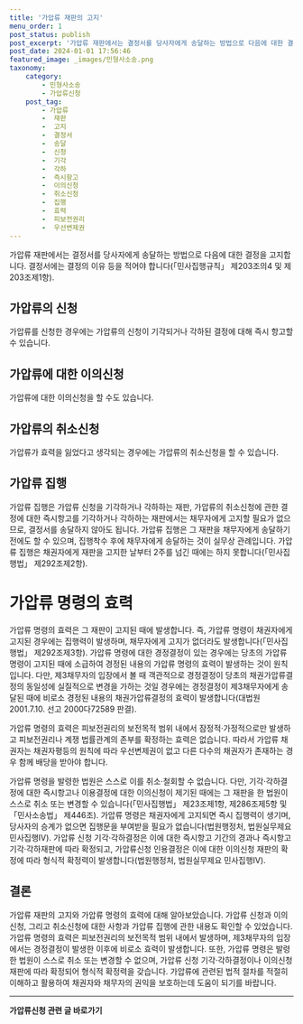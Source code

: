 ```yaml
---
title: '가압류 재판의 고지'
menu_order: 1
post_status: publish
post_excerpt: '가압류 재판에서는 결정서를 당사자에게 송달하는 방법으로 다음에 대한 결정을 고지합니다. 결정서에는 결정의 이유 등을 적어야 합니다  민사집행규칙  제203조의4 및 제203조제1항 .'
post_date: 2024-01-01 17:56:46
featured_image: _images/민형사소송.png
taxonomy:
    category:
        - 민형사소송
        - 가압류신청
    post_tag:
        - 가압류
        -  재판
        -  고지
        -  결정서
        -  송달
        -  신청
        -  기각
        -  각하
        -  즉시항고
        -  이의신청
        -  취소신청
        -  집행
        -  효력
        -  피보전권리
        -  우선변제권
---
```



가압류 재판에서는 결정서를 당사자에게 송달하는 방법으로 다음에 대한 결정을 고지합니다. 결정서에는 결정의 이유 등을 적어야 합니다(「민사집행규칙」 제203조의4 및 제203조제1항).

## 가압류의 신청

가압류를 신청한 경우에는 가압류의 신청이 기각되거나 각하된 결정에 대해 즉시 항고할 수 있습니다.

## 가압류에 대한 이의신청

가압류에 대한 이의신청을 할 수도 있습니다.

## 가압류의 취소신청

가압류가 효력을 잃었다고 생각되는 경우에는 가압류의 취소신청을 할 수 있습니다.

## 가압류 집행

가압류 집행은 가압류 신청을 기각하거나 각하하는 재판, 가압류의 취소신청에 관한 결정에 대한 즉시항고를 기각하거나 각하하는 재판에서는 채무자에게 고지할 필요가 없으므로, 결정서를 송달하지 않아도 됩니다. 가압류 집행은 그 재판을 채무자에게 송달하기 전에도 할 수 있으며, 집행착수 후에 채무자에게 송달하는 것이 실무상 관례입니다. 가압류 집행은 채권자에게 재판을 고지한 날부터 2주를 넘긴 때에는 하지 못합니다(「민사집행법」 제292조제2항).

# 가압류 명령의 효력

가압류 명령의 효력은 그 재판이 고지된 때에 발생합니다. 즉, 가압류 명령이 채권자에게 고지된 경우에는 집행력이 발생하며, 채무자에게 고지가 없더라도 발생합니다(「민사집행법」 제292조제3항). 가압류 명령에 대한 경정결정이 있는 경우에는 당초의 가압류 명령이 고지된 때에 소급하여 경정된 내용의 가압류 명령의 효력이 발생하는 것이 원칙입니다. 다만, 제3채무자의 입장에서 볼 때 객관적으로 경정결정이 당초의 채권가압류결정의 동일성에 실질적으로 변경을 가하는 것일 경우에는 경정결정이 제3채무자에게 송달된 때에 비로소 경정된 내용의 채권가압류결정의 효력이 발생합니다(대법원 2001.7.10. 선고 2000다72589 판결).

가압류 명령의 효력은 피보전권리의 보전목적 범위 내에서 잠정적·가정적으로만 발생하고 피보전권리나 계쟁 법률관계의 존부를 확정하는 효력은 없습니다. 따라서 가압류 채권자는 채권자평등의 원칙에 따라 우선변제권이 없고 다른 다수의 채권자가 존재하는 경우 함께 배당을 받아야 합니다.

가압류 명령을 발령한 법원은 스스로 이를 취소·철회할 수 없습니다. 다만, 기각·각하결정에 대한 즉시항고나 이용결정에 대한 이의신청이 제기된 때에는 그 재판을 한 법원이 스스로 취소 또는 변경할 수 있습니다(「민사집행법」 제23조제1항, 제286조제5항 및 「민사소송법」 제446조). 가압류 명령은 채권자에게 고지되면 즉시 집행력이 생기며, 당사자의 승계가 없으면 집행문을 부여받을 필요가 없습니다(법원행정처, 법원실무제요 민사집행Ⅳ). 가압류 신청 기각·각하결정은 이에 대한 즉시항고 기간의 경과나 즉시항고 기각·각하재판에 따라 확정되고, 가압류신청 인용결정은 이에 대한 이의신청 재판의 확정에 따라 형식적 확정력이 발생합니다(법원행정처, 법원실무제요 민사집행Ⅳ).

## 결론

가압류 재판의 고지와 가압류 명령의 효력에 대해 알아보았습니다. 가압류 신청과 이의신청, 그리고 취소신청에 대한 사항과 가압류 집행에 관한 내용도 확인할 수 있었습니다. 가압류 명령의 효력은 피보전권리의 보전목적 범위 내에서 발생하며, 제3채무자의 입장에서는 경정결정이 발생한 이후에 비로소 효력이 발생합니다. 또한, 가압류 명령은 발령한 법원이 스스로 취소 또는 변경할 수 없으며, 가압류 신청 기각·각하결정이나 이의신청 재판에 따라 확정되어 형식적 확정력을 갖습니다. 가압류에 관련된 법적 절차를 적절히 이해하고 활용하여 채권자와 채무자의 권익을 보호하는데 도움이 되기를 바랍니다.
<!-- wp:separator -->
<hr class="wp-block-separator has-alpha-channel-opacity"/>
<!-- /wp:separator -->

<!-- wp:group {"backgroundColor":"base","layout":{"type":"constrained"}} -->
<div class="wp-block-group has-base-background-color has-background"><!-- wp:paragraph {"align":"center","fontSize":"medium"} -->
<p class="has-text-align-center has-large-font-size"><strong>가압류신청 관련 글 바로가기</strong></p>
<!-- /wp:paragraph -->


<!-- wp:latest-posts
{"categories":[{"id":14445,"count":19,"description":"","link":"https://uknowlaw.com/category/%ea%b0%80%ec%95%95%eb%a5%98%ec%8b%a0%ec%b2%ad/","name":"가압류신청","slug":"가압류신청","taxonomy":"category","parent":0,"meta":[],"_links":{"self":[{"href":"https://uknowlaw.com/wp-json/wp/v2/categories/14445"}],"collection":[{"href":"https://uknowlaw.com/wp-json/wp/v2/categories"}],"about":[{"href":"https://uknowlaw.com/wp-json/wp/v2/taxonomies/category"}],"wp:post_type":[{"href":"https://uknowlaw.com/wp-json/wp/v2/posts?categories=14445"}],"curies":[{"name":"wp","href":"https://api.w.org/{rel}","templated":true}]}}],"postsToShow":100,"excerptLength":28,"postLayout":"grid","columns":2,"featuredImageAlign":"left","featuredImageSizeSlug":"large","fontSize":"small"} /--></div>
<!-- /wp:group -->
